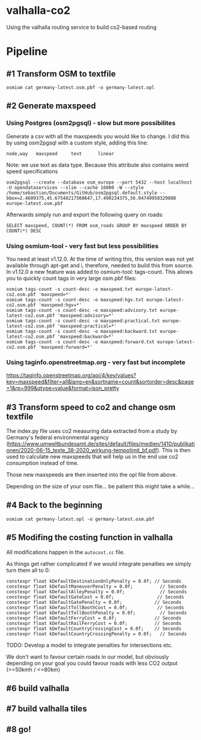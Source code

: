 # valhalla-co2
Using the valhalla routing service to build co2-based routing

# Pipeline

## #1 Transform OSM to textfile

```
osmium cat germany-latest.osm.pbf -o germany-latest.opl
```

## #2 Generate maxspeed

### Using Postgres (osm2pgsql) - slow but more possibilites

Generate a csv with all the maxspeeds you would like to change. I did this by using osm2pgsql with a custom style, adding this line:

```
node,way   maxspeed     text      linear
```
Note: we use text as data type. Because this attribute also contains weird speed specifications

```
osm2pgsql --create --database osm_europe --port 5432 --host localhost -U opendataservices --slim --cache 16000 -W --style /home/sebastian/Documents/GitHub/osm2pgsql.default.style --bbox=2.4609375,45.67548217560647,17.490234375,56.04749958329888  europe-latest.osm.pbf
```

Afterwards simply run and export the following query on roads:
```
SELECT maxspeed, COUNT(*) FROM osm_roads GROUP BY maxspeed ORDER BY COUNT(*) DESC
```

### Using osmium-tool - very fast but less possibilities

You need at least v1.12.0. At the time of writing this, this version was not yet available through apt-get and i, therefore, needed to build this from source. In v1.12.0 a new feature was added to osmium-tool: tags-count. This allows you to quickly count tags in very large osm.pbf files:

```
osmium tags-count -s count-desc -o maxspeed.txt europe-latest-co2.osm.pbf 'maxspeed=*'
osmium tags-count -s count-desc -o maxspeed:hgv.txt europe-latest-co2.osm.pbf 'maxspeed:hgv=*'
osmium tags-count -s count-desc -o maxspeed:advisory.txt europe-latest-co2.osm.pbf 'maxspeed:advisory=*'
osmium tags-count -s count-desc -o maxspeed:practical.txt europe-latest-co2.osm.pbf 'maxspeed:practical=*'
osmium tags-count -s count-desc -o maxspeed:backward.txt europe-latest-co2.osm.pbf 'maxspeed:backward=*'
osmium tags-count -s count-desc -o maxspeed:forward.txt europe-latest-co2.osm.pbf 'maxspeed:forward=*'
```

### Using taginfo.openstreetmap.org - very fast but incomplete

https://taginfo.openstreetmap.org/api/4/key/values?key=maxspeed&filter=all&lang=en&sortname=count&sortorder=desc&page=1&rp=999&qtype=value&format=json_pretty

## #3 Transform speed to co2 and change osm textfile

The index.py file uses co2 measuring data extracted from a study by Germany's federal environmental agency (https://www.umweltbundesamt.de/sites/default/files/medien/1410/publikationen/2020-06-15_texte_38-2020_wirkung-tempolimit_bf.pdf). This is then used to calculate new maxspeeds that will help us in the end use co2 consumption instead of time.

Those new maxspeeds are then inserted into the opl file from above.

Depending on the size of your osm file... be patient this might take a while...

## #4 Back to the beginning

```
osmium cat germany-latest.opl -o germany-latest.osm.pbf
```

## #5 Modifing the costing function in valhalla

All modifications happen in the `autocost.cc` file.

As things get rather complicated if we would integrate penalties we simply turn them all to 0:

```
constexpr float kDefaultDestinationOnlyPenalty = 0.0f; // Seconds
constexpr float kDefaultManeuverPenalty = 0.0f;          // Seconds
constexpr float kDefaultAlleyPenalty = 0.0f;             // Seconds
constexpr float kDefaultGateCost = 0.0f;                // Seconds
constexpr float kDefaultGatePenalty = 0.0f;            // Seconds
constexpr float kDefaultTollBoothCost = 0.0f;           // Seconds
constexpr float kDefaultTollBoothPenalty = 0.0f;         // Seconds
constexpr float kDefaultFerryCost = 0.0f;              // Seconds
constexpr float kDefaultRailFerryCost = 0.0f;          // Seconds
constexpr float kDefaultCountryCrossingCost = 0.0f;    // Seconds
constexpr float kDefaultCountryCrossingPenalty = 0.0f;   // Seconds
```

TODO: Develop a model to integrate penalties for intersections etc.

We don't want to favour certain roads in our model, but obviously depending on your goal you could favour roads with less CO2 output (>=50kmh / <=80km)

## #6 build valhalla

## #7 build valhalla tiles

## #8 go!